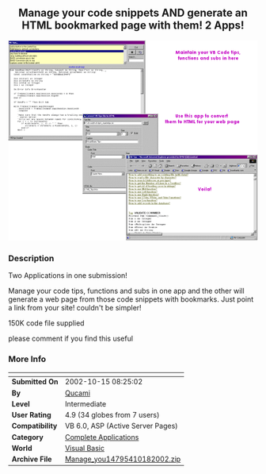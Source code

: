 ﻿<div align="center">

## Manage your code snippets AND generate an HTML bookmarked page with them\! 2 Apps\!

<img src="PIC2002101884013314.gif">
</div>

### Description

Two Applications in one submission!

Manage your code tips, functions and subs in one app and the other will generate a web page from those code snippets with bookmarks. Just point a link from your site! couldn't be simpler!

150K code file supplied

please comment if you find this useful
 
### More Info
 


<span>             |<span>
---                |---
**Submitted On**   |2002-10-15 08:25:02
**By**             |[Qucami](https://github.com/Planet-Source-Code/PSCIndex/blob/master/ByAuthor/qucami.md)
**Level**          |Intermediate
**User Rating**    |4.9 (34 globes from 7 users)
**Compatibility**  |VB 6\.0, ASP \(Active Server Pages\) 
**Category**       |[Complete Applications](https://github.com/Planet-Source-Code/PSCIndex/blob/master/ByCategory/complete-applications__1-27.md)
**World**          |[Visual Basic](https://github.com/Planet-Source-Code/PSCIndex/blob/master/ByWorld/visual-basic.md)
**Archive File**   |[Manage\_you14795410182002\.zip](https://github.com/Planet-Source-Code/qucami-manage-your-code-snippets-and-generate-an-html-bookmarked-page-with-them-2-apps__1-39934/archive/master.zip)








